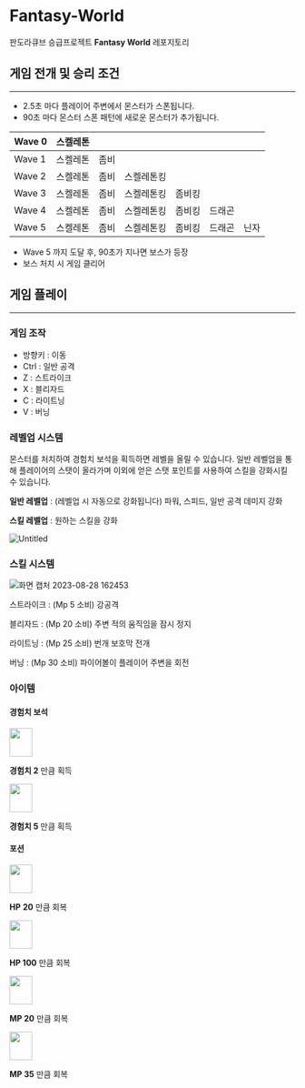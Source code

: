 # Fantasy-World
판도라큐브 승급프로젝트 **Fantasy World** 레포지토리                        

## 게임 전개 및 승리 조건

---

- 2.5초 마다 플레이어 주변에서 몬스터가 스폰됩니다.
- 90초 마다 몬스터 스폰 패턴에 새로운 몬스터가 추가됩니다.

| Wave 0 | 스켈레톤 |  |  |  |  |  |
| --- | --- | --- | --- | --- | --- | --- |
| Wave 1 | 스켈레톤 | 좀비 |  |  |  |  |
| Wave 2 | 스켈레톤 | 좀비 | 스켈레톤킹 |  |  |  |
| Wave 3 | 스켈레톤 | 좀비 | 스켈레톤킹 | 좀비킹 |  |  |
| Wave 4 | 스켈레톤 | 좀비 | 스켈레톤킹 | 좀비킹 | 드래곤 |  |
| Wave 5 | 스켈레톤 | 좀비 | 스켈레톤킹 | 좀비킹 | 드래곤 | 닌자 |
- Wave 5 까지 도달 후, 90초가 지나면 보스가 등장
- 보스 처치 시 게임 클리어

## 게임 플레이

---

### 게임 조작

- 방향키 : 이동
- Ctrl : 일반 공격
- Z : 스트라이크
- X : 블리자드
- C : 라이트닝
- V : 버닝

### 레벨업 시스템

몬스터를 처치하여 경험치 보석을 획득하면 레벨을 올릴 수 있습니다. 일반 레벨업을 통해 플레이어의 스탯이 올라가며 이외에 얻은 스탯 포인트를 사용하여 스킬을 강화시킬 수 있습니다.

**일반 레벨업** : (레벨업 시 자동으로 강화됩니다) 파워, 스피드, 일반 공격 데미지 강화

**스킬 레벨업** : 원하는 스킬을 강화

![Untitled](https://github.com/RyuJungSoo/Cyber-Escape/assets/81175672/e8741d3e-8b88-4aec-8a4e-14d3f165b456)                         

### 스킬 시스템

![화면 캡처 2023-08-28 162453](https://github.com/RyuJungSoo/Cyber-Escape/assets/81175672/a57e6e80-72d0-48c8-8230-9e801f8e5d5d)                  

스트라이크 : (Mp 5 소비) 강공격

블리자드 : (Mp 20 소비) 주변 적의 움직임을 잠시 정지

라이트닝 : (Mp 25 소비) 번개 보호막 전개

버닝 : (Mp 30 소비) 파이어볼이 플레이어 주변을 회전
                                            

### 아이템

#### 경험치 보석

<img src="https://github.com/RyuJungSoo/Cyber-Escape/assets/81175672/60ca0316-cf45-4659-9b10-ae0957ae835a" width="40" height="50">               

**경험치 2** 만큼 획득

<img src="https://github.com/RyuJungSoo/Cyber-Escape/assets/81175672/ed1a940f-7482-404d-be27-85a3ffb64f90" width="40" height="50">                     

**경험치 5** 만큼 획득

#### 포션

<img src="https://github.com/RyuJungSoo/Cyber-Escape/assets/81175672/5087d50f-ed71-46fb-9a02-b50c0b5f9443" width="40" height="50">                    

**HP** **20** 만큼 회복

<img src="https://github.com/RyuJungSoo/Cyber-Escape/assets/81175672/e43a7977-a9fc-4ab3-a95f-8b8c32ba96ea" width="40" height="50">                                       

**HP 100** 만큼 회복

<img src="https://github.com/RyuJungSoo/Cyber-Escape/assets/81175672/2fae2e1b-bdf6-4872-8a9b-1a9093d94f9e" width="40" height="50">                                          

**MP 20** 만큼 회복

<img src="https://github.com/RyuJungSoo/Cyber-Escape/assets/81175672/f3229994-4298-454f-92ac-9d1e4e04822f" width="40" height="50">                                                 

**MP 35** 만큼 회복
